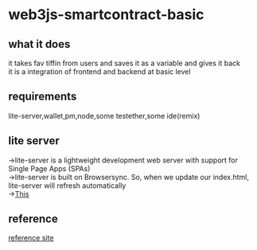 # web3js-smartcontract-basic<br>
## what it does
it takes fav tiffin from users
and saves it as a variable and gives it back 
<br>
it is a integration of frontend and backend at basic level

## requirements<br>
lite-server,wallet,pm,node,some testether,some ide(remix)<br>
## lite server<br>
->lite-server is a lightweight development web server with support for Single Page Apps (SPAs)<br>
->lite-server is built on Browsersync. So, when we update our index.html, lite-server will refresh automatically<br>
->[This](https://www.freecodecamp.org/news/how-you-can-use-lite-server-for-a-simple-development-web-server-33ea527013c9/)<br>
## reference<br>

[reference site](https://learnweb3.io/lessons/build-your-first-d-app-on-ethereum/)

